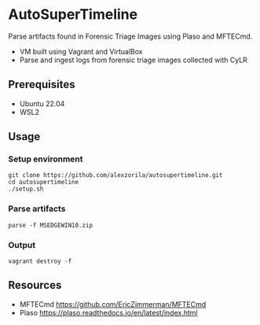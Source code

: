 # AutoSuperTimeline
Parse artifacts found in Forensic Triage Images using Plaso and MFTECmd.

* VM built using Vagrant and VirtualBox
* Parse and ingest logs from forensic triage images collected with CyLR

## Prerequisites
* Ubuntu 22.04
* WSL2

## Usage
### Setup environment
```
git clone https://github.com/alexzorila/autosupertimeline.git
cd autosupertimeline
./setup.sh
```
### Parse artifacts
```
parse -f MSEDGEWIN10.zip
```
### Output
```
vagrant destroy -f
```
## Resources
* MFTECmd https://github.com/EricZimmerman/MFTECmd
* Plaso https://plaso.readthedocs.io/en/latest/index.html
